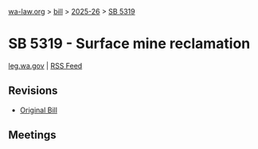 [wa-law.org](/) > [bill](/bill/) > [2025-26](/bill/2025-26/) > [SB 5319](/bill/2025-26/sb/5319/)

# SB 5319 - Surface mine reclamation
[leg.wa.gov](https://app.leg.wa.gov/billsummary?BillNumber=5319&Year=2025&Initiative=false) | [RSS Feed](./rss.xml)

## Revisions
* [Original Bill](1/)

## Meetings